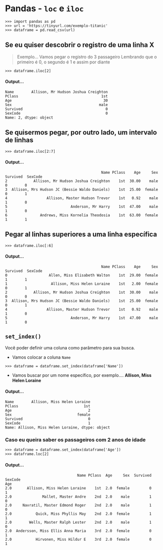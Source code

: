 # Pandas - ```loc``` e ```iloc```

```
>>> import pandas as pd
>>> url = 'https://tinyurl.com/exemplo-titanic'
>>> dataframe = pd.read_csv(url)
```

## Se eu quiser descobrir o registro de uma linha X
> Exemplo... Vamos pegar o registro do 3 passageiro
> Lembrando que o primeiro é 0, o segundo é 1 e assim por diante

```
>>> dataframe.iloc[2]
```

#### Output... 
```
Name        Allison, Mr Hudson Joshua Creighton
PClass                                      1st
Age                                          30
Sex                                        male
Survived                                      0
SexCode                                       0
Name: 2, dtype: object
```

## Se quisermos pegar, por outro lado, um intervalo de linhas

```
>>> dataframe.iloc[2:7]
```
#### Output...
```
                                            Name PClass    Age     Sex  Survived  SexCode
2            Allison, Mr Hudson Joshua Creighton    1st  30.00    male         0        0
3  Allison, Mrs Hudson JC (Bessie Waldo Daniels)    1st  25.00  female         0        1
4                  Allison, Master Hudson Trevor    1st   0.92    male         1        0
5                             Anderson, Mr Harry    1st  47.00    male         1        0
6               Andrews, Miss Kornelia Theodosia    1st  63.00  female         1        1
```

## Pegar al linhas superiores a uma linha específica
```
>>> dataframe.iloc[:6]
```
#### Output...
```
                                            Name PClass    Age     Sex  Survived  SexCode
0                   Allen, Miss Elisabeth Walton    1st  29.00  female         1        1
1                    Allison, Miss Helen Loraine    1st   2.00  female         0        1
2            Allison, Mr Hudson Joshua Creighton    1st  30.00    male         0        0
3  Allison, Mrs Hudson JC (Bessie Waldo Daniels)    1st  25.00  female         0        1
4                  Allison, Master Hudson Trevor    1st   0.92    male         1        0
5                             Anderson, Mr Harry    1st  47.00    male         1        0
```

## ```set_index()```
Você poder definir uma coluna como parâmetro para sua busca.
- Vamos colocar a coluna ```Name```
```
>>> dataframe = dataframe.set_index(dataframe['Name'])
```
- Vamos buscar por um nome específico, por exemplo.... __Allison, Miss Helen Loraine__

#### Output...
```
Name        Allison, Miss Helen Loraine
PClass                              1st
Age                                   2
Sex                              female
Survived                              0
SexCode                               1
Name: Allison, Miss Helen Loraine, dtype: object
```
### Caso eu queira saber os passageiros com 2 anos de idade

```
>>> dataframe = dataframe.set_index(dataframe['Age'])
>>> dataframe.loc[2]
```

#### Output...
```
                                 Name PClass  Age     Sex  Survived  SexCode
Age
2.0       Allison, Miss Helen Loraine    1st  2.0  female         0        1
2.0              Mallet, Master Andre    2nd  2.0    male         1        0
2.0     Navratil, Master Edmond Roger    2nd  2.0    male         1        0
2.0           Quick, Miss Phyllis May    2nd  2.0  female         1        1
2.0        Wells, Master Ralph Lester    2nd  2.0    male         1        0
2.0  Andersson, Miss Ellis Anna Maria    3rd  2.0  female         0        1
2.0           Hirvonen, Miss Hildur E    3rd  2.0  female         0        1
```
